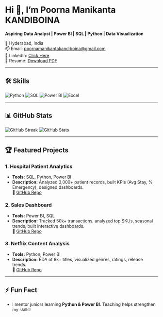 # Hi 👋, I’m Poorna Manikanta KANDIBOINA
**Aspiring Data Analyst | Power BI | SQL | Python | Data Visualization**

📍 Hyderabad, India  
📫 Email: poornamanikantakandiboina@gmail.com  
🔗 LinkedIn: [Click Here](https://www.linkedin.com/in/poorna-manikanta-kandiboina-3104ba379)  
🔗 Resume: [Download PDF](https://poornamanikanta.github.io/resume.pdf)

---

## 🛠 Skills
![Python](https://img.shields.io/badge/Python-3776AB?style=for-the-badge&logo=python&logoColor=white)
![SQL](https://img.shields.io/badge/SQL-00758F?style=for-the-badge&logo=mysql&logoColor=white)
![Power BI](https://img.shields.io/badge/Power%20BI-F2C811?style=for-the-badge&logo=microsoft-power-bi&logoColor=black)
![Excel](https://img.shields.io/badge/Excel-217346?style=for-the-badge&logo=microsoft-excel&logoColor=white)

---

## 📊 GitHub Stats
![GitHub Streak](https://github-readme-streak-stats.herokuapp.com/?user=poornamanikanta&theme=dark)
![GitHub Stats](https://github-readme-stats.vercel.app/api?username=poornamanikanta&show_icons=true&theme=radical)

---

## 🏆 Featured Projects
### 1. Hospital Patient Analytics
- **Tools:** SQL, Python, Power BI  
- **Description:** Analyzed 3,000+ patient records, built KPIs (Avg Stay, % Emergency), designed dashboards.  
🔗 [GitHub Repo](https://github.com/poornamanikanta/hospital-analytics)  

### 2. Sales Dashboard
- **Tools:** Power BI, SQL  
- **Description:** Tracked 50k+ transactions, analyzed top SKUs, seasonal trends, built interactive dashboards.  
🔗 [GitHub Repo](https://github.com/poornamanikanta/sales-dashboard)  

### 3. Netflix Content Analysis
- **Tools:** Python, Power BI  
- **Description:** EDA of 8k+ titles, visualized genres, ratings, release trends.  
🔗 [GitHub Repo](https://github.com/poornamanikanta/netflix-analysis)  

---

## ⚡ Fun Fact
- I mentor juniors learning **Python & Power BI**. Teaching helps strengthen my skills!  
